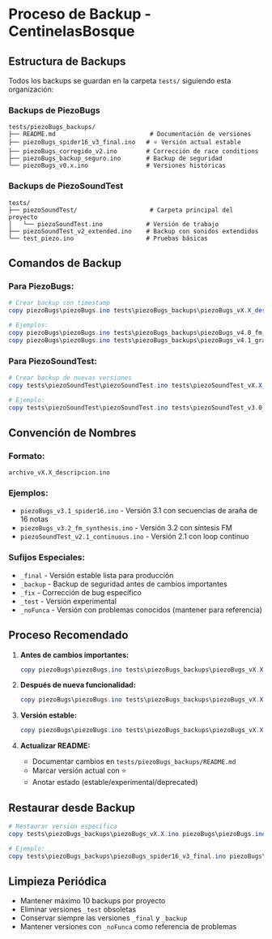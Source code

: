# Proceso de Backup - CentinelasBosque

## Estructura de Backups

Todos los backups se guardan en la carpeta `tests/` siguiendo esta organización:

### **Backups de PiezoBugs**
```
tests/piezoBugs_backups/
├── README.md                          # Documentación de versiones
├── piezoBugs_spider16_v3_final.ino   # ⭐ Versión actual estable
├── piezoBugs_corregido_v2.ino        # Corrección de race conditions
├── piezoBugs_backup_seguro.ino       # Backup de seguridad
└── piezoBugs_v0.x.ino                # Versiones históricas
```

### **Backups de PiezoSoundTest**
```
tests/
├── piezoSoundTest/                    # Carpeta principal del proyecto
│   └── piezoSoundTest.ino            # Versión de trabajo
├── piezoSoundTest_v2_extended.ino    # Backup con sonidos extendidos
└── test_piezo.ino                    # Pruebas básicas
```

## Comandos de Backup

### **Para PiezoBugs:**
```powershell
# Crear backup con timestamp
copy piezoBugs\piezoBugs.ino tests\piezoBugs_backups\piezoBugs_vX.X_descripcion.ino

# Ejemplos:
copy piezoBugs\piezoBugs.ino tests\piezoBugs_backups\piezoBugs_v4.0_fm_synthesis.ino
copy piezoBugs\piezoBugs.ino tests\piezoBugs_backups\piezoBugs_v4.1_granular_fix.ino
```

### **Para PiezoSoundTest:**
```powershell
# Crear backup de nuevas versiones
copy tests\piezoSoundTest\piezoSoundTest.ino tests\piezoSoundTest_vX.X_feature.ino

# Ejemplo:
copy tests\piezoSoundTest\piezoSoundTest.ino tests\piezoSoundTest_v3.0_advanced_fm.ino
```

## Convención de Nombres

### **Formato:**
`archivo_vX.X_descripcion.ino`

### **Ejemplos:**
- `piezoBugs_v3.1_spider16.ino` - Versión 3.1 con secuencias de araña de 16 notas
- `piezoBugs_v3.2_fm_synthesis.ino` - Versión 3.2 con síntesis FM
- `piezoSoundTest_v2.1_continuous.ino` - Versión 2.1 con loop continuo

### **Sufijos Especiales:**
- `_final` - Versión estable lista para producción
- `_backup` - Backup de seguridad antes de cambios importantes  
- `_fix` - Corrección de bug específico
- `_test` - Versión experimental
- `_noFunca` - Versión con problemas conocidos (mantener para referencia)

## Proceso Recomendado

1. **Antes de cambios importantes:**
   ```powershell
   copy piezoBugs\piezoBugs.ino tests\piezoBugs_backups\piezoBugs_vX.X_backup.ino
   ```

2. **Después de nueva funcionalidad:**
   ```powershell
   copy piezoBugs\piezoBugs.ino tests\piezoBugs_backups\piezoBugs_vX.X_feature.ino
   ```

3. **Versión estable:**
   ```powershell
   copy piezoBugs\piezoBugs.ino tests\piezoBugs_backups\piezoBugs_vX.X_final.ino
   ```

4. **Actualizar README:**
   - Documentar cambios en `tests/piezoBugs_backups/README.md`
   - Marcar versión actual con ⭐
   - Anotar estado (estable/experimental/deprecated)

## Restaurar desde Backup

```powershell
# Restaurar versión específica
copy tests\piezoBugs_backups\piezoBugs_vX.X.ino piezoBugs\piezoBugs.ino

# Ejemplo:
copy tests\piezoBugs_backups\piezoBugs_spider16_v3_final.ino piezoBugs\piezoBugs.ino
```

## Limpieza Periódica

- Mantener máximo 10 backups por proyecto
- Eliminar versiones `_test` obsoletas
- Conservar siempre las versiones `_final` y `_backup`
- Mantener versiones con `_noFunca` como referencia de problemas
